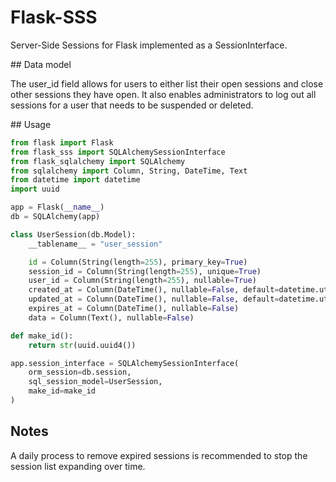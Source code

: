 # Flask-SSS

Server-Side Sessions for Flask implemented as a SessionInterface.

## Data model

The user_id field allows for users to either list their open sessions and close other sessions they have open.  It also enables administrators to log out all sessions for a user that needs to be suspended or deleted.

## Usage

```python
from flask import Flask
from flask_sss import SQLAlchemySessionInterface
from flask_sqlalchemy import SQLAlchemy
from sqlalchemy import Column, String, DateTime, Text
from datetime import datetime
import uuid

app = Flask(__name__)
db = SQLAlchemy(app)

class UserSession(db.Model):
    __tablename__ = "user_session"

    id = Column(String(length=255), primary_key=True)
    session_id = Column(String(length=255), unique=True)
    user_id = Column(String(length=255), nullable=True)
    created_at = Column(DateTime(), nullable=False, default=datetime.utcnow)
    updated_at = Column(DateTime(), nullable=False, default=datetime.utcnow, onupdate=datetime.utcnow)
    expires_at = Column(DateTime(), nullable=False)
    data = Column(Text(), nullable=False)

def make_id():
    return str(uuid.uuid4())

app.session_interface = SQLAlchemySessionInterface(
    orm_session=db.session,
    sql_session_model=UserSession,
    make_id=make_id
)
```
## Notes

A daily process to remove expired sessions is recommended to stop the session list expanding over time.